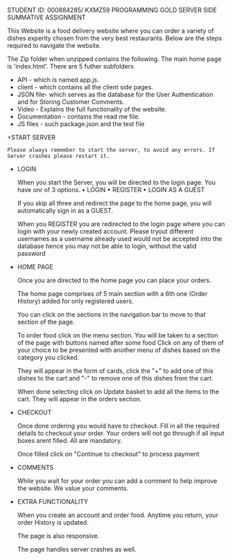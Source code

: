 STUDENT ID: 000884285/ KXMZ59
PROGRAMMING GOLD SERVER SIDE SUMMATIVE ASSIGNMENT

This Website is a food delivery website where you can order a variety of dishes experlty chosen from the very best restaurants.
Below are the steps required to navigate the website.


The Zip folder when unzipped contains the following. The main home page is 'index.html'.  There are 5 futher subfolders
+ API - which is named app.js.
+ client - which contains all the client side pages. 
+ JSON file- which serves as the database for the User Authentication and for Storing Customer Comments. 
+ Video  - Explains the full functionality of the website.
+ Documentation - contains the read me file. 
+ JS files - such package.json and the test file


+START SERVER

    Please always remember to start the server, to avoid any errors. If Server crashes please restart it.

+ LOGIN

    When you start the Server, you will be directed to the login page. You have onr of 3 options. 
    • LOGIN
    • REGISTER
    • LOGIN AS A GUEST

    If you skip all three and redirect the page to the home page, you will automatically sign in as a GUEST.

    When you REGISTER you are redirected to the login page where you can login with your newly created account.
    Please tryout different usernames as a username already used would not be accepted into the database hence you may 
    not be able to login, without the valid password
    
+ HOME PAGE 

    Once you are directed to the home page you can place your orders.

    The home page comprises of 5 main section with a 6th one (Order History) added for only registered users.

    You can click on the sections in the navigation bar to move to that section of the page.

    To order food click on the menu section.
    You will be taken to a section of the page with buttons named after some food
    Click on any of them of your choice to be presented with another menu of dishes based on the category 
    you clicked.

    They will appear in the form of cards, click the "+" to add one of this dishes to the cart and "-" to 
    remove one of this dishes from the cart.

    When done selecting click on Update basket to add all the items to the cart. They will appear in the orders section.

+ CHECKOUT

    Once done ordering you would have to checkout. Fill in all the required details to checkout your order. Your orders will not 
    go through if all input boxes arent filled. All are mandatory. 

    Once filled click on "Continue to checkout" to process payment

+ COMMENTS

    While you wait for your order you can add a comment to help improve the website. We value your comments.


+ EXTRA FUNCTIONALITY

    When you create an account and order food. Anytime you return, your order History is updated.

    The page is also responsive.

    The page handles server crashes as well.





    





